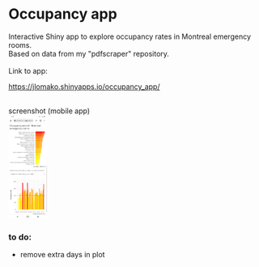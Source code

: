 <h1>Occupancy app</h1>
Interactive Shiny app to explore occupancy rates in Montreal emergency rooms.
<br>
Based on data from my "pdfscraper" repository.
<br><br>
Link to app:

<a href = "https://jlomako.shinyapps.io/occupancy_app/">https://jlomako.shinyapps.io/occupancy_app/</a>

<br>
screenshot (mobile app)

<br>
<a href = "https://jlomako.shinyapps.io/occupancy_app/">
   <img src="Screenshot_20220714-153456.png" alt="screenshot" width=15%>
</a>

### to do:
* remove extra days in plot
